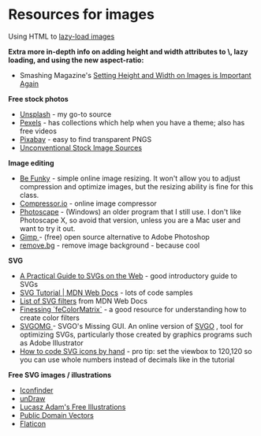 # Resources for images

<p>Using HTML to <a href="https://www.w3schools.com/tags/att_img_loading.asp" target="_blank">lazy-load images</a></p>

<p><strong>Extra more in-depth info on adding height and width attributes to \<img\>, lazy loading, and using the new aspect-ratio:</strong></p>

<ul>
  <li>Smashing Magazine's <a href="https://www.smashingmagazine.com/2020/03/setting-height-width-images-important-again/" target="_blank">Setting Height and Width on Images is Important Again</a></li>
</ul>

<p><strong>Free stock photos</strong></p>

<ul>
  <li><a href="https://unsplash.com/"target="_blank">Unsplash</a> - my go-to source</li>
  <li><a href="https://www.pexels.com/"target="_blank">Pexels</a> - has collections which help when you have a theme; also has free videos</li>
  <li><a href="https://pixabay.com/"target="_blank">Pixabay</a> - easy to find transparent PNGS</li>
  <li><a href="https://css-tricks.com/unconventional-stock-image-sources/"target="_blank">Unconventional Stock Image Sources</a></li>
</ul>

<p><strong>Image editing</strong></p>

<ul>
  <li><a href="https://www.befunky.com/features/resize-image/"target="_blank">Be Funky</a><span> </span>- simple online image resizing. It won't allow you to adjust compression and optimize images, but the resizing ability is fine for this class.</li>
  <li><a href="https://compressor.io/"target="_blank">Compressor.io</a><span> </span>- online image compressor</li>
  <li><a href="http://www.photoscape.org/ps/main/download.php"target="_blank">Photoscape</a><span> </span>- (Windows) an older program that I still use. I don't like Photoscape X, so avoid that version, unless you are a Mac user and want to try it out.</li>
  <li><a href="https://www.gimp.org/"target="_blank">Gimp<span> </span></a>- (free) open source alternative to Adobe Photoshop</li>
  <li><a href="https://www.remove.bg/"target="_blank">remove.bg</a><span> </span>- remove image background - because cool</li>
</ul>

<p id="SVG"><strong>SVG</strong></p>

<ul>
  <li><a href="https://svgontheweb.com/"target="_blank">A Practical Guide to SVGs on the Web</a><span> </span>- good introductory guide to SVGs</li>
  <li><a href="https://developer.mozilla.org/en-US/docs/Web/SVG/Tutorial"target="_blank">SVG Tutorial | MDN Web Docs</a> - lots of code samples</li>
  <li><a href="https://developer.mozilla.org/en-US/docs/tag/SVG%20Filter"target="_blank">List of SVG filters</a><span> </span>from MDN Web Docs</li>
  <li><a href="https://alistapart.com/article/finessing-fecolormatrix"target="_blank">Finessing `feColorMatrix`</a><span> </span>- a good resource for understanding how to create color filters</li>
  <li><a href="https://jakearchibald.github.io/svgomg/"target="_blank">SVGOMG<span> </span></a>- SVGO's Missing GUI. An online version of<span> </span><a href="https://github.com/svg/svgo"target="_blank">SVGO</a><span> </span>, tool for optimizing SVGs, particularly those created by graphics programs such as Adobe Illustrator </li>
  <li><a href="https://www.aleksandrhovhannisyan.com/blog/svg-tutorial-how-to-code-svg-icons-by-hand/"target="_blank">How to code SVG icons by hand</a> - pro tip: set the viewbox to 120,120 so you can use whole numbers instead of decimals like in the tutorial</li>
</ul>

<p><strong>Free SVG images / illustrations</strong></p>

<ul>
  <li><a href="https://www.iconfinder.com/"target="_blank">Iconfinder</a></li>
  <li><a href="https://undraw.co/"target="_blank">unDraw</a></li>
  <li><a href="https://lukaszadam.com/illustrations"target="_blank">Lucasz Adam's Free Illustrations</a></li>
  <li><a href="https://publicdomainvectors.org/en/"target="_blank">Public Domain Vectors</a></li>
  <li><a href="https://www.flaticon.com/"target="_blank">Flaticon</a></li>
</ul>
